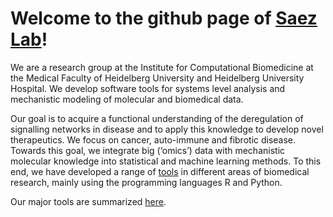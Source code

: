 # Welcome to the github page of [Saez Lab](https://www.saezlab.org)!

We are a research group at the Institute for Computational Biomedicine at the Medical Faculty of Heidelberg University and Heidelberg University Hospital. We develop software tools for systems level analysis and mechanistic modeling of molecular and biomedical data.

Our goal is to acquire a functional understanding of the deregulation of
signalling networks in disease and to apply this knowledge to develop novel
therapeutics. We focus on cancer, auto-immune and fibrotic disease. Towards
this goal, we integrate big (‘omics’) data with mechanistic molecular knowledge
into statistical and machine learning methods. To this end, we have developed
a range of [tools](https://saezlab.org/?#tools) in different areas of biomedical research, mainly using the
programming languages R and Python.

Our major tools are summarized [here](https://saezlab.org/?#tools).

